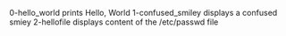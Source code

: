 0-hello_world prints Hello, World
1-confused_smiley displays a confused smiey
2-hellofile displays content of the /etc/passwd file
